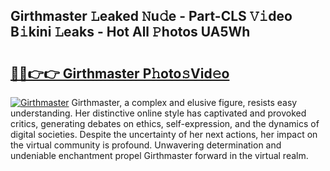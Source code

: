 ## Girthmaster 𝙻eaked 𝙽u𝚍e - Part-CLS 𝚅𝚒deo B𝚒kini 𝙻eaks - Hot All 𝙿hotos UA5Wh

# <h2><a href="http://ld1x07v.urlbe.top/?page=Girthmaster">🔗🔗👉👉 Girthmaster P𝚑oto𝚜Vid𝚎o</a></h2>

[![Girthmaster](https://i.imgur.com/eBuTRDB.gif)](http://ld1x07v.urlbe.top/?page=Girthmaster)
Girthmaster, a complex and elusive figure, resists easy understanding. Her distinctive online style has captivated and provoked critics, generating debates on ethics, self-expression, and the dynamics of digital societies. Despite the uncertainty of her next actions, her impact on the virtual community is profound. Unwavering determination and undeniable enchantment propel Girthmaster forward in the virtual realm.
